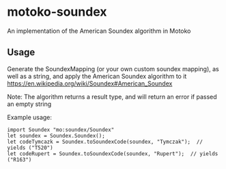 # motoko-soundex

An implementation of the American Soundex algorithm in Motoko


## Usage

Generate the SoundexMapping (or your own custom soundex mapping), as well as a string,
and apply the American Soundex algorithm to it
https://en.wikipedia.org/wiki/Soundex#American_Soundex

Note: The algorithm returns a result type, and will return an error if passed an empty string

Example usage:

```motoko
import Soundex "mo:soundex/Soundex"
let soundex = Soundex.Soundex();
let codeTymcazk = Soundex.toSoundexCode(soundex, "Tymczak");  // yields ("T520")
let codeRupert = Soundex.toSoundexCode(soundex, "Rupert");  // yields ("R163")
 ```
